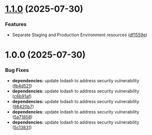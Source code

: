 # [1.1.0](https://github.com/ayadeleke/GreenLife-Eco-Tracker/compare/v1.0.0...v1.1.0) (2025-07-30)


### Features

* Separate Staging and Production Environment resources ([df1559e](https://github.com/ayadeleke/GreenLife-Eco-Tracker/commit/df1559e8df57b3f5c385733f2e90fcc23b744ffd))

# 1.0.0 (2025-07-30)


### Bug Fixes

* **dependencies:** update lodash to address security vulnerability ([fb4d521](https://github.com/ayadeleke/GreenLife-Eco-Tracker/commit/fb4d5210c0b9efa8e7065be595a258a42813bf09))
* **dependencies:** update lodash to address security vulnerability ([c6b91af](https://github.com/ayadeleke/GreenLife-Eco-Tracker/commit/c6b91af6de2e44f7e9dc95d74ee888d990c1c9dc))
* **dependencies:** update lodash to address security vulnerability ([98420b7](https://github.com/ayadeleke/GreenLife-Eco-Tracker/commit/98420b720db5c030737bde6ffd90cc71f6de6d78))
* **dependencies:** update lodash to address security vulnerability ([5a71858](https://github.com/ayadeleke/GreenLife-Eco-Tracker/commit/5a7185835d7c1e0051a2c5b44337a7ae05c896a7))
* **dependencies:** update lodash to address security vulnerability ([5c13831](https://github.com/ayadeleke/GreenLife-Eco-Tracker/commit/5c1383157c36b71c3988a1e8a436b1541f528b22))

